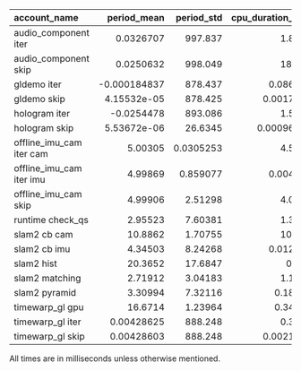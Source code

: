 | account_name             |   period_mean |   period_std |   cpu_duration_mean |   cpu_duration_std |   cpu_duration_sum |   wall_duration_mean |   wall_duration_std |   wall_duration_sum |   gpu_duration_mean |   gpu_duration_std |   gpu_duration_sum |           count |
|:-------------------------|--------------:|-------------:|--------------------:|-------------------:|-------------------:|---------------------:|--------------------:|--------------------:|--------------------:|-------------------:|-------------------:|----------------:|
| audio_component iter     |   0.0326707   |  997.837     |         1.86495     |         0.0739689  |         4224.12    |           1.90145    |           0.265404  |          4306.78    |           0         |         0          |                0   |  2265           |
| audio_component skip     |   0.0250632   |  998.049     |        18.4284      |         1.28592    |        41740.3     |          19.0886     |           0.444422  |         43235.8     |           0         |         0          |                0   |  2265           |
| gldemo iter              |  -0.000184837 |  878.437     |         0.0863848   |         0.172862   |          251.898   |          16.2608     |           1.403     |         47416.4     |           0         |         0          |                0   |  2916           |
| gldemo skip              |   4.15532e-05 |  878.425     |         0.00170424  |         0.0016341  |            4.96956 |           0.00205347 |           0.0107831 |             5.98793 |           0         |         0          |                0   |  2916           |
| hologram iter            |  -0.0254478   |  893.086     |         1.51175     |         0.379444   |         4205.68    |          13.2455     |           4.1439    |         36849.1     |           0         |         0          |                0   |  2782           |
| hologram skip            |   5.53672e-06 |   26.6345    |         0.000969056 |         0.0417032  |         3027.51    |           0.00120257 |           0.0535679 |          3757.06    |           0         |         0          |                0   |     3.12418e+06 |
| offline_imu_cam iter cam |   5.00305     |    0.0305253 |         4.58743     |         0.582774   |         4367.23    |           5.88728    |           1.53915   |          5604.69    |           0         |         0          |                0   |   952           |
| offline_imu_cam iter imu |   4.99869     |    0.859077  |         0.0040962   |         0.00448585 |           35.0962  |           0.0155737  |           0.0600947 |           133.435   |           0         |         0          |                0   |  8568           |
| offline_imu_cam skip     |   4.99906     |    2.51298   |         4.09498     |         1.59282    |        38984.2     |           4.39094    |           1.50852   |         41801.7     |           0         |         0          |                0   |  9520           |
| runtime check_qs         |   2.95523     |    7.60381   |         1.33336     |         2.23611    |        21495.1     |           1.40921    |           2.34165   |         22717.9     |           0         |         0          |                0   | 16121           |
| slam2 cb cam             |  10.8862      |    1.70755   |        10.2002      |         3.89186    |         9710.56    |          25.9813     |           6.64101   |         24734.2     |           0         |         0          |                0   |   952           |
| slam2 cb imu             |   4.34503     |    8.24268   |         0.0122394   |         0.0104569  |          104.757   |           0.0144206  |           0.0638429 |           123.426   |           0         |         0          |                0   |  8559           |
| slam2 hist               |  20.3652      |   17.6847    |         0.1663      |         0.285576   |          297.345   |           1.21381    |           1.49706   |          2170.29    |           0         |         0          |                0   |  1788           |
| slam2 matching           |   2.71912     |    3.04183   |         1.15068     |         0.454171   |         2133.36    |           2.5551     |           2.36922   |          4737.16    |           0         |         0          |                0   |  1854           |
| slam2 pyramid            |   3.30994     |    7.32116   |         0.188742    |         0.0235275  |          346.909   |           0.222313   |           0.300063  |           408.611   |           0         |         0          |                0   |  1838           |
| timewarp_gl gpu          |  16.6714      |    1.23964   |         0.346987    |         0.15775    |          985.442   |          16.6231     |           1.426     |         47209.5     |           0.0398943 |         0.00544494 |              113.3 |  2840           |
| timewarp_gl iter         |   0.00428625  |  888.248     |         0.38367     |         0.158331   |         1089.62    |          16.6764     |           1.41365   |         47361.1     |           0         |         0          |                0   |  2840           |
| timewarp_gl skip         |   0.00428603  |  888.248     |         0.00210797  |         0.0020602  |            5.98662 |           0.00302074 |           0.0225795 |             8.57891 |           0         |         0          |                0   |  2840           |

All times are in milliseconds unless otherwise mentioned.